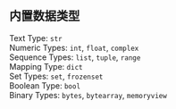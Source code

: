 ## 内置数据类型
Text Type:	`str`  
Numeric Types: `int`, `float`, `complex`  
Sequence Types: `list`, `tuple`, `range`  
Mapping Type: `dict`  
Set Types: `set`, `frozenset`  
Boolean Type: `bool`  
Binary Types: `bytes`, `bytearray`, `memoryview`  

